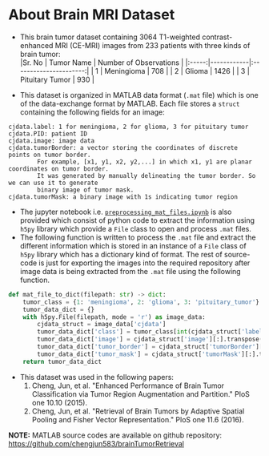# About Brain MRI Dataset  
- This brain tumor dataset containing 3064 T1-weighted contrast-enhanced MRI (CE-MRI) images from 233 patients with three kinds of brain tumor:  
  |Sr. No | Tumor Name | Number of Observations |
  |:-----:|------------|:----------------------:|
  | 1 | Meningioma | 708 |
  | 2 | Glioma | 1426 |
  | 3 | Pituitary Tumor | 930 |

- This dataset is organized in MATLAB data format (`.mat` file) which is one of the data-exchange format by MATLAB. Each file stores a `struct` containing the following fields for an image:

```text
cjdata.label: 1 for meningioma, 2 for glioma, 3 for pituitary tumor
cjdata.PID: patient ID
cjdata.image: image data
cjdata.tumorBorder: a vector storing the coordinates of discrete points on tumor border.
		For example, [x1, y1, x2, y2,...] in which x1, y1 are planar coordinates on tumor border.
		It was generated by manually delineating the tumor border. So we can use it to generate
		binary image of tumor mask.
cjdata.tumorMask: a binary image with 1s indicating tumor region
```

- The jupyter notebook i.e. [`preprocessing_mat_files.ipynb`](https://nbviewer.jupyter.org/github/strikersps/Brain-MRI-Image-Classification-Using-Deep-Learning/blob/main/Brain-Tumor-Dataset/preprocessing_mat_files.ipynb) is also provided which consist of python code to extract the information using `h5py` library which provide a `File` class to open and process `.mat` files.
- The following function is written to process the `.mat` file and extract the different information which is stored in an instance of a `File` class of `h5py` library which has a dictionary kind of format. The rest of source-code is just for exporting the images into the required repository after image data is being extracted from the `.mat` file using the following function.

```python
def mat_file_to_dict(filepath: str) -> dict:
	tumor_class = {1: 'meningioma', 2: 'glioma', 3: 'pituitary_tumor'}
	tumor_data_dict = {}
	with h5py.File(filepath, mode = 'r') as image_data:
		cjdata_struct = image_data['cjdata']
		tumor_data_dict['class'] = tumor_class[int(cjdata_struct['label'][0, 0])]
		tumor_data_dict['image'] = cjdata_struct['image'][:].transpose()
		tumor_data_dict['tumor_border'] = cjdata_struct['tumorBorder'][0]
		tumor_data_dict['tumor_mask'] = cjdata_struct['tumorMask'][:].transpose()
	return tumor_data_dict
```

- This dataset was used in the following papers:
  1.  Cheng, Jun, et al. "Enhanced Performance of Brain Tumor Classification via Tumor Region Augmentation and Partition." PloS one 10.10 (2015).
  2.  Cheng, Jun, et al. "Retrieval of Brain Tumors by Adaptive Spatial Pooling and Fisher Vector Representation." PloS one 11.6 (2016).

**NOTE:** MATLAB source codes are available on github repository: https://github.com/chengjun583/brainTumorRetrieval
